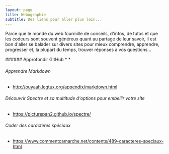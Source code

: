 ```yaml
---
layout: page
title: Webographie
subtitle: Des liens pour aller plus loin...
---
```


 <p class="intro">Parce que le monde du web fourmille de conseils, d'infos, de tutos et que les codeurs sont souvent généreux quant au partage de leur savoir, il est bon d'aller se balader sur divers sites pour mieux comprendre, apprendre, progresser et, la plupart du temps, trouver réponses à vos questions...
 </p>
###### Approfondir GitHub
* <https://developer.mozilla.org/fr/docs/Apprendre/Utiliser_les_pages_GitHub>
* <https://medium.com/@JeremyRaffin/>

###### Apprendre Markdown
* <http://ouyaah.legtux.org/appendix/markdown.html>

###### Découvrir Spectre et sa multitude d'options pour embellir votre site
* <https://picturepan2.github.io/spectre/>

###### Coder des caractères spéciaux
* <https://www.commentcamarche.net/contents/489-caracteres-speciaux-html>

